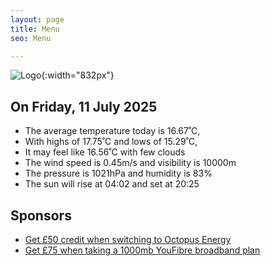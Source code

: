 ```yaml
---
layout: page
title: Menu
seo: Menu

---
```


![Logo](/images/logo.jpg){:width="832px"}

<!-- weather_marker starts -->
## On Friday, 11 July 2025

- The average temperature today is 16.67˚C,
- With highs of 17.75˚C and lows of 15.29˚C,
- It may feel like 16.56˚C with few clouds
- The wind speed is 0.45m/s and visibility is 10000m
- The pressure is 1021hPa and humidity is 83%
- The sun will rise at 04:02 and set at 20:25

<!-- weather_marker ends -->

## Sponsors

- [Get £50 credit when switching to Octopus Energy](https://bit.ly/3oD1nnS)
- [Get £75 when taking a 1000mb YouFibre broadband plan](https://aklam.io/91zWhU?)
